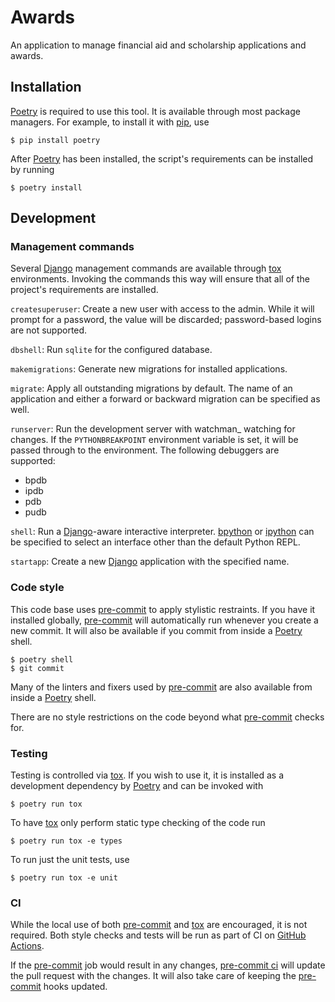 # Awards

An application to manage financial aid and scholarship applications and awards.

## Installation

[Poetry] is required to use this tool. It is available through most package
managers. For example, to install it with [pip], use

```
$ pip install poetry
```

After [Poetry] has been installed, the script's requirements can be installed by
running

```
$ poetry install
```

## Development

### Management commands

Several [Django] management commands are available through [tox] environments.
Invoking the commands this way will ensure that all of the project's
requirements are installed.

`createsuperuser`: Create a new user with access to the admin. While it will
prompt for a password, the value will be discarded; password-based logins are
not supported.

`dbshell`: Run `sqlite` for the configured database.

`makemigrations`: Generate new migrations for installed applications.

`migrate`: Apply all outstanding migrations by default. The name of an
application and either a forward or backward migration can be specified as well.

`runserver`: Run the development server with watchman_ watching for changes. If
the `PYTHONBREAKPOINT` environment variable is set, it will be passed through to
the environment. The following debuggers are supported:

- bpdb
- ipdb
- pdb
- pudb

`shell`: Run a [Django]-aware interactive interpreter. [bpython] or [ipython]
can be specified to select an interface other than the default Python REPL.

`startapp`: Create a new [Django] application with the specified name.

### Code style

This code base uses [pre-commit] to apply stylistic restraints. If you have it
installed globally, [pre-commit] will automatically run whenever you create a
new commit. It will also be available if you commit from inside a [Poetry]
shell.

```
$ poetry shell
$ git commit
```

Many of the linters and fixers used by [pre-commit] are also available from
inside a [Poetry] shell.

There are no style restrictions on the code beyond what [pre-commit] checks for.

### Testing

Testing is controlled via [tox]. If you wish to use it, it is installed as a
development dependency by [Poetry] and can be invoked with

```
$ poetry run tox
```

To have [tox] only perform static type checking of the code run

```
$ poetry run tox -e types
```

To run just the unit tests, use

```
$ poetry run tox -e unit
```

### CI

While the local use of both [pre-commit] and [tox] are encouraged, it is not
required. Both style checks and tests will be run as part of CI on [GitHub
Actions][actions].

If the [pre-commit] job would result in any changes, [pre-commit ci] will update
the pull request with the changes. It will also take care of keeping the
[pre-commit] hooks updated.

[actions]: https://docs.github.com/en/actions
[bpython]: https://bpython-interpreter.org
[django]: https://www.djangoproject.com
[ipython]: https://ipython.readthedocs.io
[pip]: https://pip.pypa.io
[poetry]: https://python-poetry.org
[pre-commit]: https://pre-commit.com
[pre-commit ci]: https://pre-commit.ci
[tox]: https://tox.readthedocs.io
